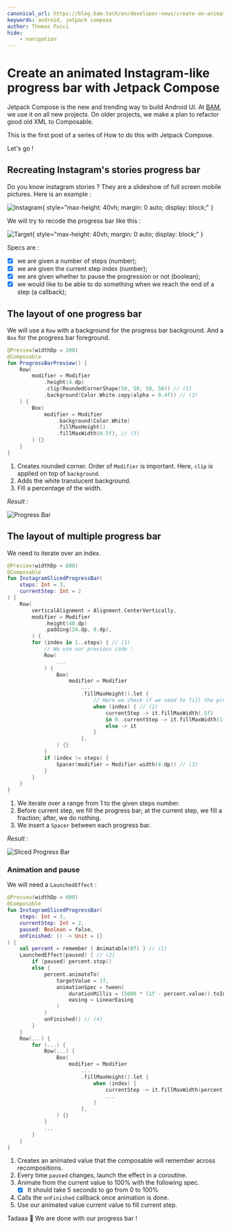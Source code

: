 ```yaml
---
canonical_url: https://blog.bam.tech/en/developer-news/create-an-animated-instagram-like-progress-bar-with-jetpack-compose
keywords: android, jetpack compose
author: Thomas Pucci
hide:
    - navigation
---
```


# Create an animated Instagram-like progress bar with Jetpack Compose

Jetpack Compose is the new and trending way to build Android UI.
At [BAM](https://bam.tech), we use it on all new projects. On older projects, we make a plan to refactor good old XML to Composable.

This is the first post of a series of How to do this with Jetpack Compose.

Let's go !

## Recreating Instagram's stories progress bar

Do you know instagram stories ? They are a slideshow of full screen mobile pictures. Here is an example :

![Instagram](./instagram.gif){ style="max-height: 40vh; margin: 0 auto; display: block;" }

We will try to recode the progress bar like this :

![Target](./target.gif){ style="max-height: 40vh; margin: 0 auto; display: block;" }

Specs are :

- [x] we are given a number of steps (number);
- [x] we are given the current step index (number);
- [x] we are given whether to pause the progression or not (boolean);
- [x] we would like to be able to do something when we reach the end of a step (a callback);

## The layout of one progress bar

We will use a `Row` with a background for the progress bar background.
And a `Box` for the progress bar foreground.

``` kotlin
@Preview(widthDp = 200)
@Composable
fun ProgressBarPreview() {
    Row(
        modifier = Modifier
            .height(4.dp)
            .clip(RoundedCornerShape(50, 50, 50, 50)) // (1)
            .background(Color.White.copy(alpha = 0.4f)) // (2)
    ) {
        Box(
            modifier = Modifier
                .background(Color.White)
                .fillMaxHeight()
                .fillMaxWidth(0.5f), // (3)
        ) {}
    }
}
```

1. Creates rounded corner. Order of `Modifier` is important. Here, `clip` is applied on top of `background`.
2. Adds the white translucent background.
3. Fill a percentage of the width.

*Result :*

![Progress Bar](progressBar.png)

## The layout of multiple progress bar

We need to iterate over an index.

``` kotlin
@Preview(widthDp = 600)
@Composable
fun InstagramSlicedProgressBar(
    steps: Int = 3,
    currentStep: Int = 2
) {
    Row(
        verticalAlignment = Alignment.CenterVertically,
        modifier = Modifier
            .height(48.dp)
            .padding(24.dp, 0.dp),
        ) {
        for (index in 1..steps) { // (1)
			// We use our previous code :
            Row(
                ...
            ) {
                Box(
                    modifier = Modifier
                        ...
                        .fillMaxHeight().let {
							// Here we check if we need to fill the progress bar of not :
                            when (index) { // (2)
                                currentStep -> it.fillMaxWidth(.5f)
                                in 0..currentStep -> it.fillMaxWidth(1f)
                                else -> it
                            }
                        },
                ) {}
            }
            if (index != steps) {
                Spacer(modifier = Modifier.width(4.dp)) // (3)
            }
        }
    }
}
```

1. We iterate over a range from 1 to the given steps number.
2. Before current step, we fill the progress bar; at the current step, we fill a fraction; after, we do nothing.
3. We insert a `Spacer` between each progress bar.


*Result :*

![Sliced Progress Bar](slicedProgressBar.png)

### Animation and pause

We will need a `LaunchedEffect` :

``` kotlin
@Preview(widthDp = 600)
@Composable
fun InstagramSlicedProgressBar(
    steps: Int = 3,
    currentStep: Int = 2,
    paused: Boolean = false,
    onFinished: () -> Unit = {}
) {
    val percent = remember { Animatable(0f) } // (1)
    LaunchedEffect(paused) { // (2)
        if (paused) percent.stop()
        else {
            percent.animateTo(
                targetValue = 1f,
                animationSpec = tween(
                    durationMillis = (5000 * (1f - percent.value)).toInt(), // (3)
                    easing = LinearEasing
                )
            )
            onFinished() // (4)
        }
    }
    Row(...) {
        for (...) {
            Row(...) {
                Box(
                    modifier = Modifier
                        ...
                        .fillMaxHeight().let {
                            when (index) {
                                currentStep -> it.fillMaxWidth(percent.value) // (5)
                                ...
                            }
                        },
                ) {}
            }
            ...
        }
    }
}
```

1. Creates an animated value that the composable will remember across recompositions.
2. Every time `paused` changes, launch the effect in a coroutine.
3. Animate from the current value to 100% with the following spec.
	- [x] It should take 5 seconds to go from 0 to 100%
4. Calls the `onFinished` callback once animation is done.
5. Use our animated value current value to fill current step.

Tadaaa 🎉
We are done with our progress bar !
